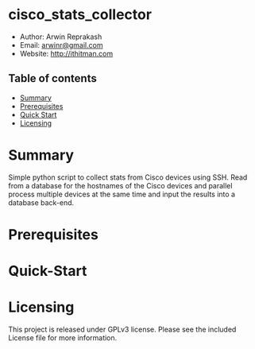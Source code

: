 # cisco_stats_collector
- Author: Arwin Reprakash
- Email: arwinr@gmail.com
- Website: http://ithitman.com

## Table of contents

- [Summary](#summary)
- [Prerequisites](#prerequisites)
- [Quick Start](#quick-start)
- [Licensing](#licensing)

# Summary
Simple python script to collect stats from Cisco devices using SSH. Read from a database for the hostnames of the Cisco devices and parallel process multiple devices at the same time and input the results into a database back-end.

# Prerequisites

# Quick-Start

# Licensing 
This project is released under GPLv3 license. Please see the included License file for more information. 
